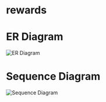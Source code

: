 # rewards
# ER Diagram
![ER Diagram](https://github.com/vivekrmishra/rewards/assets/19673494/04bdce17-ac25-4595-95b5-6a1f6bbd8256)

# Sequence Diagram
![Sequence Diagram](https://github.com/vivekrmishra/rewards/assets/19673494/1651ac57-a050-47ec-9772-4edf6f60ce0f)

